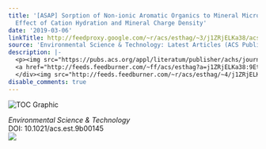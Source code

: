 ```yaml
---
title: '[ASAP] Sorption of Non-ionic Aromatic Organics to Mineral Micropores: Interactive
  Effect of Cation Hydration and Mineral Charge Density'
date: '2019-03-06'
linkTitle: http://feedproxy.google.com/~r/acs/esthag/~3/j1ZRjELKa38/acs.est.9b00145
source: 'Environmental Science & Technology: Latest Articles (ACS Publications)'
description: |-
  <p><img src="https://pubs.acs.org/appl/literatum/publisher/achs/journals/content/esthag/0/esthag.ahead-of-print/acs.est.9b00145/20190306/images/medium/es-2019-00145j_0007.gif" alt="TOC Graphic"/></p><div><cite>Environmental Science & Technology</cite></div><div>DOI: 10.1021/acs.est.9b00145</div><div class="feedflare">
  <a href="http://feeds.feedburner.com/~ff/acs/esthag?a=j1ZRjELKa38:9EtwO1O5Svo:yIl2AUoC8zA"><img src="http://feeds.feedburner.com/~ff/acs/esthag?d=yIl2AUoC8zA" border="0"></img></a>
  </div><img src="http://feeds.feedburner.com/~r/acs/esthag/~4/j1ZRjELKa38" height="1" width="1" ...
disable_comments: true
---
```

<p><img src="https://pubs.acs.org/appl/literatum/publisher/achs/journals/content/esthag/0/esthag.ahead-of-print/acs.est.9b00145/20190306/images/medium/es-2019-00145j_0007.gif" alt="TOC Graphic"/></p><div><cite>Environmental Science & Technology</cite></div><div>DOI: 10.1021/acs.est.9b00145</div><div class="feedflare">
<a href="http://feeds.feedburner.com/~ff/acs/esthag?a=j1ZRjELKa38:9EtwO1O5Svo:yIl2AUoC8zA"><img src="http://feeds.feedburner.com/~ff/acs/esthag?d=yIl2AUoC8zA" border="0"></img></a>
</div><img src="http://feeds.feedburner.com/~r/acs/esthag/~4/j1ZRjELKa38" height="1" width="1" ...